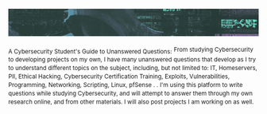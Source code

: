 <p><img src="banner.png" /></p>
<sub>A Cybersecurity Student's Guide to Unanswered Questions:</sub> <small>From studying Cybersecurity to developing projects on my own, I have many unanswered questions that develop as I try to understand different topics on the subject, including, but not limited to: IT, Homeservers, PII,  Ethical Hacking, Cybersecurity Certification Training, Exploits, Vulnerabilities, Programming, Networking, Scripting, Linux, pfSense . .  I'm using this platform to   write questions while studying Cybersecurity, and will attempt to answer them through my own research online, and from other materials. I will also post projects I am working on as well.</small>
